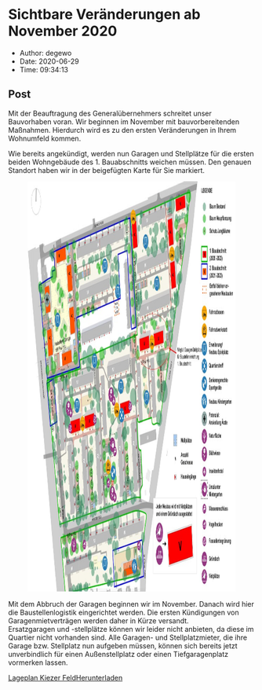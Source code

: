 # Sichtbare Veränderungen ab November 2020

- Author: degewo
- Date: 2020-06-29
- Time: 09:34:13

## Post


<p>Mit der Beauftragung des Generalübernehmers schreitet unser Bauvorhaben voran. Wir beginnen im November mit bauvorbereitenden Maßnahmen. Hierdurch wird es zu den ersten Veränderungen in Ihrem Wohnumfeld kommen. </p>



<p>Wie bereits angekündigt, werden nun Garagen und Stellplätze für die ersten beiden Wohngebäude des 1. Bauabschnitts weichen müssen. Den genauen Standort haben wir in der beigefügten Karte für Sie markiert. </p>



<p></p>



<figure class="wp-block-image size-large"><img width="1181" height="835" src="../wp-content/uploads/2020/06/200507_KFELD_VPL_Lageplan_Planungszeitung-A4_5_BBBlockchain-1.jpg" alt="" class="wp-image-521" /></figure>



<p>Mit dem Abbruch der Garagen beginnen wir im November. Danach wird hier die Baustellenlogistik eingerichtet werden. Die ersten Kündigungen von Garagenmietverträgen werden daher in Kürze versandt. <br>Ersatzgaragen und -stellplätze können wir leider nicht anbieten, da diese im Quartier nicht vorhanden sind. Alle Garagen- und Stellplatzmieter, die ihre Garage bzw. Stellplatz nun aufgeben müssen, können sich bereits jetzt unverbindlich für einen Außenstellplatz oder einen Tiefgaragenplatz vormerken lassen.</p>



<div class="wp-block-file"><a href="../wp-content/uploads/2020/06/200507_KFELD_VPL_Lageplan_Planungszeitung-A4_5_BBBlockchain-1.pdf">Lageplan Kiezer Feld</a><a href="../wp-content/uploads/2020/06/200507_KFELD_VPL_Lageplan_Planungszeitung-A4_5_BBBlockchain-1.pdf" class="wp-block-file__button" download>Herunterladen</a></div>



<p></p>
